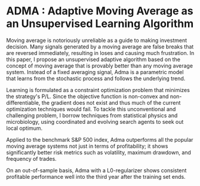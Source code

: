 # ADMA : Adaptive Moving Average as an Unsupervised Learning Algorithm

Moving average is notoriously unreliable as a guide to making investment decision. Many signals generated by a moving average are false breaks that are reversed immediately, resulting in loses and causing much frustration. In this paper, I propose an unsupervised adaptive algorithm based on the concept of moving average that is provably better than any moving average system. Instead of a fixed averaging signal, Adma is a parametric model that learns from the stochastic process and follows the underlying trend. 

Learning is formulated as a constraint optimization problem that minimizes the strategy's P/L. Since the objective function is non-convex and non-differentiable, the gradient does not exist and thus much of the current optimization techniques would fail. To tackle this unconventional and challenging problem, I borrow techniques from statistical physics and microbiology, using coordinated and evolving search agents to seek out local optimum.  

Applied to the benchmark S&P 500 index, Adma outperforms all the popular moving average systems not just in terms of profitability; it shows significantly better risk metrics such as volatility, maximum drawdown, and frequency of trades.  

On an out-of-sample basis, Adma with a L0-regularizer shows consistent profitable performance well into the third year after the training set ends. 
